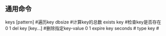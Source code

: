 ## 通用命令
keys [pattern] #遍历key
dbsize #计算key的总数
exists key #检查key是否存在 0 1
del key [key...] #删除指定key-value 0 1
expire key seconds #
type key #